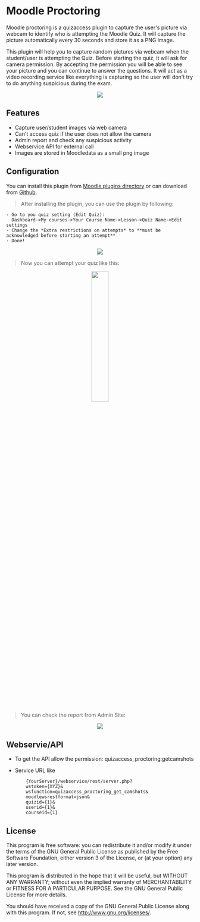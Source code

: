 # Moodle Proctoring

Moodle proctoring is a quizaccess plugin to capture the user's picture via webcam to identify who is attempting the Moodle Quiz. It will capture the picture automatically every 30 seconds and store it as a PNG image. 


This plugin will help you to capture random pictures via webcam when the student/user is attempting the Quiz. 
Before starting the quiz, it will ask for camera permission. By accepting the permission you will be able to see your picture and you can continue to answer the questions. It will act as a video recording service like everything is capturing so the user will don't try to do anything suspicious during the exam.

<p align="center">
<img src="https://i.imgur.com/Vnw0Fhc.png">
</p>


## Features
- Capture user/student images via web camera
- Can't access quiz if the user does not allow the camera
- Admin report and check any suspicious activity
- Webservice API for external call
- Images are stored in Moodledata as a small png image


## Configuration

You can install this plugin from [Moodle plugins directory](https://moodle.org/plugins) or can download from [Github](https://github.com/AnowarCST/moodle-quizaccess_proctoring).

> After installing the plugin, you can use the plugin by following:

```
- Go to you quiz setting (Edit Quiz): 
  Dashboard->My courses->Your Course Name->Lesson->Quiz Name->Edit settings
- Change the *Extra restrictions on attempts* to **must be acknowledged before starting an attempt**
- Done!
```
<p align="center">
<img src="https://i.imgur.com/rwTYQ9M.png">
</p>

> Now you can attempt your quiz like this:
<p align="center">
<img src="https://i.imgur.com/UB9Cihs.png" width="30%">
</p>

> You can check the report from Admin Site:
<p align="center">
<img src="https://i.imgur.com/jQe52LB.png">
</p>

## Webservie/API
 - To get the API allow the permission: quizaccess_proctoring:getcamshots
 - Service URL like
  
    ```
        {YourServer}/webservice/rest/server.php?
        wstoken={XYZ}&
        wsfunction=quizaccess_proctoring_get_camshots&
        moodlewsrestformat=json&
        quizid={1}&
        userid={1}&
        courseid={1}
    ```



## License

This program is free software: you can redistribute it and/or modify it under
the terms of the GNU General Public License as published by the Free Software
Foundation, either version 3 of the License, or (at your option) any later
version.

This program is distributed in the hope that it will be useful, but WITHOUT ANY
WARRANTY; without even the implied warranty of MERCHANTABILITY or FITNESS FOR A
PARTICULAR PURPOSE.  See the GNU General Public License for more details.

You should have received a copy of the GNU General Public License along with
this program.  If not, see <http://www.gnu.org/licenses/>.

